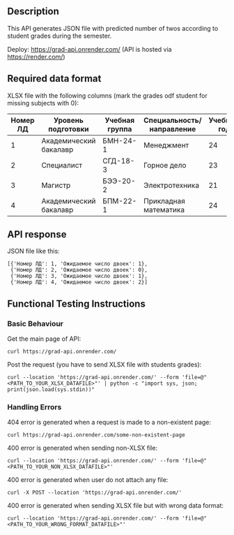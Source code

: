 ## Description

This API generates JSON file with predicted number of twos according to student grades during the semester.

Deploy: https://grad-api.onrender.com/ (API is hosted via https://render.com/)

## Required data format

XLSX file with the following columns (mark the grades odf student for missing subjects with 0):

| Номер ЛД | Уровень подготовки | Учебная группа | Специальность/направление | Учебный год | Полугодие | Предмет_1 | Предмет_2 | Предмет_3 | Предмет_4 | Предмет_5 | Предмет_6 | Предмет_7 | Предмет_8 | Предмет_9 | Предмет_10 | Предмет_11 | Предмет_12 | Предмет_13 | Предмет_14 | Предмет_15 | Предмет_16 | Предмет_17 | Предмет_18 | Предмет_19 | Предмет_20 | Предмет_21 | Предмет_22 |
|---|---|---|---|---|---|---|---|---|---|---|---|---|---|---|---|---|---|---|---|---|---|---|---|---|---|---|---|
| 1 |	Академический бакалавр	| БМН-24-1 |	Менеджмент | 	24 | 	I полугодие	| 5 | 4 | 3 | 2 | 2 | 3 | 4 | 	5 |	0 |	0 |	0 |	0 |	0 |	0 |	0 |	0 |	0 |	0 |	0 |	0 |	0 |	0 |
| 2 |	Специалист	| СГД-18-3 |	Горное дело | 	23 | 	II полугодие	| 4 | 	3	| 0 | 0 |	0 |	0 |	0 | 0 |	0 |	0 |	0 |	0 |	0 |	0 |	0 |	0 |	3 |	5 |	0 |	2 |	0 | 2 |
| 3 |	Магистр	| БЭЭ-20-2 |	Электротехника | 	21 | 	II полугодие	| 0 | 	0	| 0 | 0 |	0 |	5 |	0 | 0 |	5 |	0 |	0 |	0 |	0 |	0 |	0 |	4 |	2 |	3 |	0 |	0 |	0 | 0 |
| 4 |	Академический бакалавр	| БПМ-22-1 |	Прикладная математика | 	24 | 	II полугодие	| 5 | 	5	| 0 | 5 |	0 |	5 |	0 | 0 |	5 |	0 |	0 |	0 |	5 |	0 |	0 |	0 |	0 |	5 |	0 |	0 |	5 | 0 |

## API response

JSON file like this:

```
[{'Номер ЛД': 1, 'Ожидаемое число двоек': 1},
 {'Номер ЛД': 2, 'Ожидаемое число двоек': 0},
 {'Номер ЛД': 3, 'Ожидаемое число двоек': 1},
 {'Номер ЛД': 4, 'Ожидаемое число двоек': 2}]
```

## Functional Testing Instructions

### Basic Behaviour

Get the main page of API:
```
curl https://grad-api.onrender.com/
```

Post the request (you have to send XLSX file with students grades):
```
curl --location 'https://grad-api.onrender.com/' --form 'file=@"<PATH_TO_YOUR_XLSX_DATAFILE>"' | python -c "import sys, json; print(json.load(sys.stdin))"
```

### Handling Errors

404 error is generated when a request is made to a non-existent page:
```
curl https://grad-api.onrender.com/some-non-existent-page
```

400 error is generated when sending non-XLSX file:
```
curl --location 'https://grad-api.onrender.com/' --form 'file=@"<PATH_TO_YOUR_NON_XLSX_DATAFILE>"'
```

400 error is generated when user do not attach any file:
```
curl -X POST --location 'https://grad-api.onrender.com/'
```

400 error is generated when sending XLSX file but with wrong data format:
```
curl --location 'https://grad-api.onrender.com/' --form 'file=@"<PATH_TO_YOUR_WRONG_FORMAT_DATAFILE>"'
```
